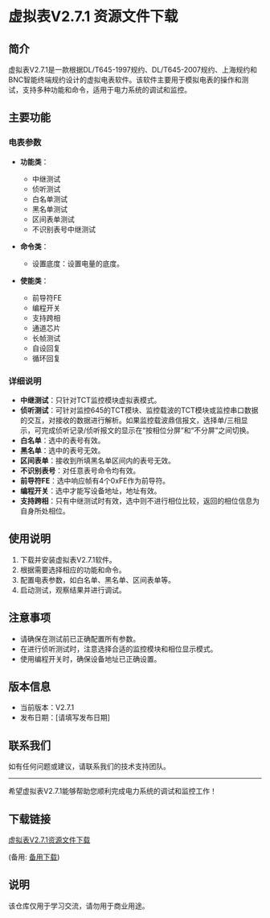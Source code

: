# 虚拟表V2.7.1 资源文件下载

## 简介
虚拟表V2.7.1是一款根据DL/T645-1997规约、DL/T645-2007规约、上海规约和BNC智能终端规约设计的虚拟电表软件。该软件主要用于模拟电表的操作和测试，支持多种功能和命令，适用于电力系统的调试和监控。

## 主要功能
### 电表参数
- **功能类**：
  - 中继测试
  - 侦听测试
  - 白名单测试
  - 黑名单测试
  - 区间表单测试
  - 不识别表号中继测试

- **命令类**：
  - 设置底度：设置电量的底度。

- **使能类**：
  - 前导符FE
  - 编程开关
  - 支持跨相
  - 通道芯片
  - 长帧测试
  - 自设回复
  - 循环回复

### 详细说明
- **中继测试**：只针对TCT监控模块虚拟表模式。
- **侦听测试**：可针对监控645的TCT模块、监控载波的TCT模块或监控串口数据的交互，对接收的数据进行解析。如果监控载波鼎信报文，选择单/三相显示，可完成侦听记录/侦听报文的显示在“按相位分屏”和“不分屏”之间切换。
- **白名单**：选中的表号有效。
- **黑名单**：选中的表号无效。
- **区间表单**：接收到所填黑名单区间内的表号无效。
- **不识别表号**：对任意表号命令均有效。
- **前导符FE**：选中响应帧有4个0xFE作为前导符。
- **编程开关**：选中才能写设备地址，地址有效。
- **支持跨相**：只有中继测试时有效，选中则不进行相位比较，返回的相位信息为自身所处相位。

## 使用说明
1. 下载并安装虚拟表V2.7.1软件。
2. 根据需要选择相应的功能和命令。
3. 配置电表参数，如白名单、黑名单、区间表单等。
4. 启动测试，观察结果并进行调试。

## 注意事项
- 请确保在测试前已正确配置所有参数。
- 在进行侦听测试时，注意选择合适的监控模块和相位显示模式。
- 使用编程开关时，确保设备地址已正确设置。

## 版本信息
- 当前版本：V2.7.1
- 发布日期：[请填写发布日期]

## 联系我们
如有任何问题或建议，请联系我们的技术支持团队。

---

希望虚拟表V2.7.1能够帮助您顺利完成电力系统的调试和监控工作！

## 下载链接
[虚拟表V2.7.1资源文件下载](https://pan.quark.cn/s/9e41b27bd0e3) 

(备用: [备用下载](https://pan.baidu.com/s/1hr96uyyva4q7T7QLM6-DBw?pwd=1234))

## 说明

该仓库仅用于学习交流，请勿用于商业用途。
